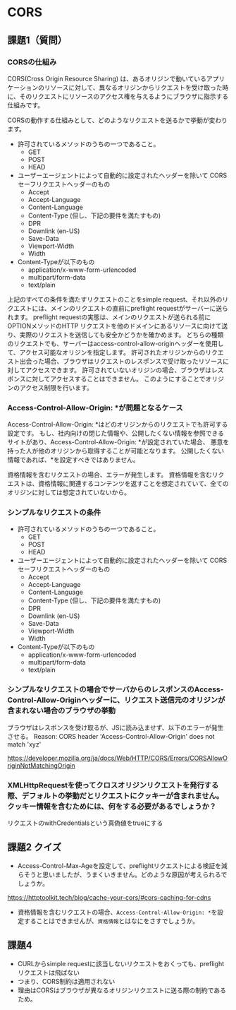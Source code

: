 # CORS

## 課題1（質問）

### CORSの仕組み

CORS(Cross Origin Resource Sharing) は、あるオリジンで動いているアプリケーションのリソースに対して、異なるオリジンからリクエストを受け取った時に、そのリクエストにリソースのアクセス権を与えるようにブラウザに指示する仕組みです。

CORSの動作する仕組みとして、どのようなリクエストを送るかで挙動が変わります。

- 許可されているメソッドのうちの一つであること。
  - GET
  - POST
  - HEAD
- ユーザーエージェントによって自動的に設定されたヘッダーを除いて CORSセーフリクエストヘッダーのもの
  - Accept
  - Accept-Language
  - Content-Language
  - Content-Type (但し、下記の要件を満たすもの)
  - DPR
  - Downlink (en-US)
  - Save-Data
  - Viewport-Width
  - Width
- Content-Typeが以下のもの
  - application/x-www-form-urlencoded
  - multipart/form-data
  - text/plain

上記のすべての条件を満たすリクエストのことをsimple request、それ以外のリクエストには、メインのリクエストの直前にpreflight requestがサーバーに送られます。
preflight requestの実態は、メインのリクエストが送られる前にOPTIONメソッドのHTTP リクエストを他のドメインにあるリソースに向けて送り、実際のリクエストを送信しても安全かどうかを確かめます。
どちらの種類のリクエストでも、サーバーはaccess-control-allow-originヘッダーを使用して、アクセス可能なオリジンを指定します。
許可されたオリジンからのリクエスト出会った場合、ブラウザはリクエストのレスポンスで受け取ったリソースに対してアクセスできます。
許可されていないオリジンの場合、ブラウザはレスポンスに対してアクセスすることはできません。
このようにすることでオリジンのアクセス制限を行います。

### Access-Control-Allow-Origin: *が問題となるケース

Access-Control-Allow-Origin: *はどのオリジンからのリクエストでも許可する設定です。
もし、社内向けの閉じた情報や、公開したくない情報を参照できるサイトがあり、Access-Control-Allow-Origin: *が設定されていた場合、
悪意を持った人が他のオリジンから取得することが可能となります。
公開したくない情報であれば、*を設定すべきではありません。

資格情報を含むリクエストの場合、エラーが発生します。
資格情報を含むリクエストは、資格情報に関連するコンテンツを返すことを想定されていて、全てのオリジンに対しては想定されていないから。

### シンプルなリクエストの条件

- 許可されているメソッドのうちの一つであること。
  - GET
  - POST
  - HEAD
- ユーザーエージェントによって自動的に設定されたヘッダーを除いて CORSセーフリクエストヘッダーのもの
  - Accept
  - Accept-Language
  - Content-Language
  - Content-Type (但し、下記の要件を満たすもの)
  - DPR
  - Downlink (en-US)
  - Save-Data
  - Viewport-Width
  - Width
- Content-Typeが以下のもの
  - application/x-www-form-urlencoded
  - multipart/form-data
  - text/plain

### シンプルなリクエストの場合でサーバからのレスポンスのAccess-Control-Allow-Originヘッダーに、リクエスト送信元のオリジンが含まれない場合のブラウザの挙動

ブラウザはレスポンスを受け取るが、JSに読み込ませず、以下のエラーが発生させる。
Reason: CORS header 'Access-Control-Allow-Origin' does not match 'xyz'

https://developer.mozilla.org/ja/docs/Web/HTTP/CORS/Errors/CORSAllowOriginNotMatchingOrigin


### XMLHttpRequestを使ってクロスオリジンリクエストを発行する際、デフォルトの挙動だとリクエストにクッキーが含まれません。クッキー情報を含むためには、何をする必要があるでしょうか？

リクエストのwithCredentialsという真偽値をtrueにする

## 課題2 クイズ
- Access-Control-Max-Ageを設定して、preflightリクエストによる検証を減らそうと思いましたが、うまくいきません。どのような原因が考えられるでしょうか。

https://httptoolkit.tech/blog/cache-your-cors/#cors-caching-for-cdns

- 資格情報を含むリクエストの場合、`Access-Control-Allow-Origin: *`を設定することはできませんが、`資格情報`とはなにをさすでしょうか。

## 課題4
- CURLからsimple requestに該当しないリクエストをおくっても、preflightリクエストは飛ばない
- つまり、CORS制約は適用されない
- 理由はCORSはブラウザが異なるオリジンリクエストに送る際の制約であるため。
